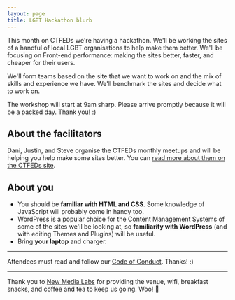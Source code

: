 ```yaml
---
layout: page
title: LGBT Hackathon blurb
---
```


This month on CTFEDs we're having a hackathon. We'll be working the sites of a handful of local LGBT organisations to help make them better. We'll be  focusing on Front-end performance: making the sites better, faster, and cheaper for their users.

We'll form teams based on the site that we want to work on and the mix of skills and experience we have. We'll benchmark the sites and decide what to work on.

The workshop will start at 9am sharp. Please arrive promptly because it will be a packed day. Thank you! :)

## About the facilitators

Dani, Justin, and Steve organise the CTFEDs monthly meetups and will be helping you help make some sites better. You can [read more about them on the CTFEDs site](ctfeds.org/organisers).

## About you

- You should be **familiar with HTML and CSS**. Some knowledge of JavaScript will probably come in handy too.
-  WordPress is a popular choice for the Content Management Systems of some of the sites we'll be looking at, so **familiarity with WordPress** (and with editing Themes and Plugins) will be useful.
- Bring **your laptop** and charger.

---

Attendees must read and follow our [Code of Conduct](http://ctfeds.org/code-of-conduct/). Thanks! :)

---

Thank you to [New Media Labs](http://newmedialabs.com/) for providing the venue, wifi, breakfast snacks, and coffee and tea to keep us going. Woo! 🎉
